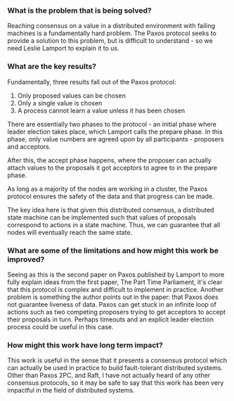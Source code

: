 ### What is the problem that is being solved?

Reaching consensus on a value in a distributed environment with failing machines is a fundamentally hard problem. The Paxos protocol seeks to provide a solution to this problem, but is difficult to understand - so we need Leslie Lamport to explain it to us. 

### What are the key results?

Fundamentally, three results fall out of the Paxos protocol:

1. Only proposed values can be chosen
2. Only a single value is chosen
3. A process cannot learn a value unless it has been chosen

There are essentially two phases to the protocol - an initial phase where leader election takes place, which Lamport calls the prepare phase. In this phase, only value numbers are agreed upon by all participants - proposers and acceptors. 

After this, the accept phase happens, where the proposer can actually attach values to the proposals it got acceptors to agree to in the prepare phase.

As long as a majority of the nodes are working in a cluster, the Paxos protocol ensures the safety of the data and that progress can be made. 

The key idea here is that given this distributed consensus, a distributed state machine can be implemented such that values of proposals correspond to actions in a state machine. Thus, we can guarantee that all nodes will eventually reach the same state.

### What are some of the limitations and how might this work be improved?

Seeing as this is the second paper on Paxos published by Lamport to more fully explain ideas from the first paper, The Part Time Parliament, it's clear that this protocol is complex and difficult to implement in practice. Another problem is something the author points out in the paper: that Paxos does not guarantee liveness of data. Paxos can get stuck in an infinite loop of actions such as two competing proposers trying to get acceptors to accept their proposals in turn. Perhaps timeouts and an explicit leader election process could be useful in this case.

### How might this work have long term impact?

This work is useful in the sense that it presents a consensus protocol which can actually be used in practice to build fault-tolerant distributed systems. Other than Paxos 2PC, and Raft, I have not actually heard of any other consensus protocols, so it may be safe to say that this work has been very impactful in the field of distributed systems.